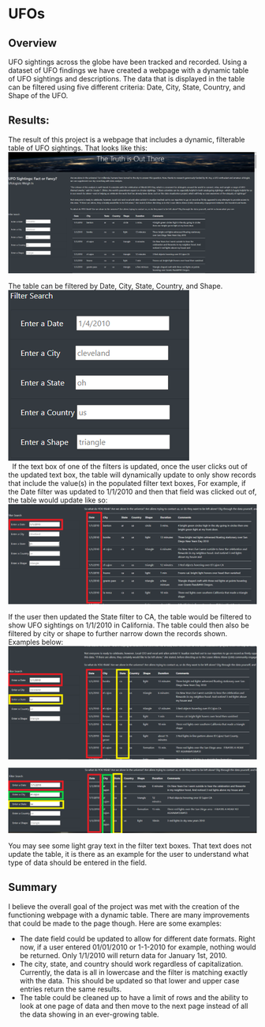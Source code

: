 # UFOs

## Overview
UFO sightings across the globe have been tracked and recorded. Using a dataset of UFO findings we have created a webpage with a dynamic table of UFO sightings and descriptions. The data that is displayed in the table can be filtered using five different criteria: Date, City, State, Country, and Shape of the UFO. 

## Results: 

The result of this project is a webpage that includes a dynamic, filterable table of UFO sightings. That looks like this:
<img src = "https://github.com/AaronAKTX/UFOs/blob/main/static/images/webpage.PNG">

The table can be filtered by Date, City, State, Country, and Shape. <br />
<img src = "https://github.com/AaronAKTX/UFOs/blob/main/static/images/filters_only.PNG">
<br /> 
If the text box of one of the filters is updated, once the user clicks out of the updated text box, the table will dynamically update to only show records that include the value(s) in the populated filter text boxes, 
For example, if the Date filter was updated to 1/1/2010 and then that field was clicked out of, the table would update like so:
<img src = "https://github.com/AaronAKTX/UFOs/blob/main/static/images/date_filter.png">

If the user then updated the State filter to CA, the table would be filtered to show UFO sightings on 1/1/2010 in California. The table could then also be filtered by city or shape to further narrow down the records shown. Examples below:
<img src = "https://github.com/AaronAKTX/UFOs/blob/main/static/images/filter_date_state.png">

<img src = "https://github.com/AaronAKTX/UFOs/blob/main/static/images/filter_date_state_city.png">

You may see some light gray text in the filter text boxes. That text does not update the table, it is there as an example for the user to understand what type of data should be entered in the field.

## Summary

I believe the overall goal of the project was met with the creation of the functioning webpage with a dynamic table. There are many improvements that could be made to the page though. Here are some examples:
- The date field could be updated to allow for different date formats. Right now, if a user entered 01/01/2010 or 1-1-2010 for example, nothing would be returned. Only 1/1/2010 will return data for January 1st, 2010.
- The city, state, and country should work regardless of capitalization. Currently, the data is all in lowercase and the filter is matching exactly with the data. This should be updated so that lower and upper case entries return the same results.
- The table could be cleaned up to have a limit of rows and the ability to look at one page of data and then move to the next page instead of all the data showing in an ever-growing table.
